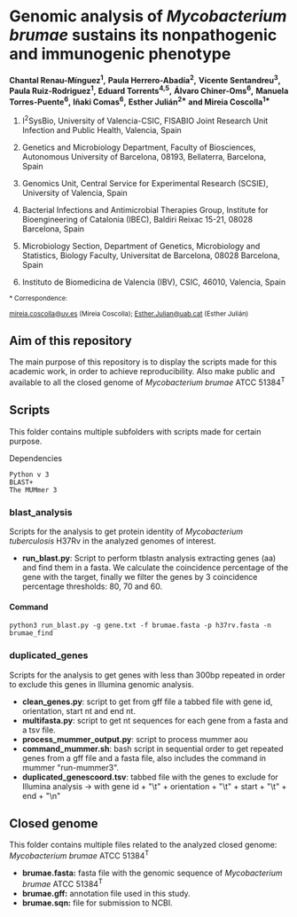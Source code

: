 # Genomic analysis of _Mycobacterium brumae_ sustains its nonpathogenic and immunogenic phenotype  
__Chantal Renau-Mínguez<sup>1</sup>,__ 
__Paula Herrero-Abadía<sup>2</sup>,__ 
__Vicente Sentandreu<sup>3</sup>,__ 
__Paula Ruiz-Rodriguez<sup>1</sup>,__ 
__Eduard Torrents<sup>4,5</sup>,__ 
__Álvaro Chiner-Oms<sup>6</sup>,__ 
__Manuela Torres-Puente<sup>6</sup>,__ 
__Iñaki Comas<sup>6</sup>,__ 
__Esther Julián<sup>2*</sup>__
__and Mireia Coscolla<sup>1*</sup>__
<br>
<sub>

1. I<sup>2</sup>SysBio, University of Valencia-CSIC, FISABIO Joint Research Unit Infection and Public Health, Valencia, Spain  

2. Genetics and Microbiology Department, Faculty of Biosciences, Autonomous University of Barcelona, 08193, Bellaterra, Barcelona, Spain 

3. Genomics Unit, Central Service for Experimental Research (SCSIE), University of Valencia, Spain  

4. Bacterial Infections and Antimicrobial Therapies Group, Institute for Bioengineering of Catalonia (IBEC), Baldiri Reixac 15-21, 08028 Barcelona, Spain  

5. Microbiology Section, Department of Genetics, Microbiology and Statistics, Biology Faculty, Universitat de Barcelona, 08028 Barcelona, Spain  

6. Instituto de Biomedicina de Valencia (IBV), CSIC, 46010, Valencia, Spain  </sub>

<sub> * Correspondence:  <sub>

<sub> mireia.coscolla@uv.es (Mireia Coscolla); Esther.Julian@uab.cat (Esther Julián) <sub>

## Aim of  this repository
The main purpose of this repository is to display the scripts made for this academic work, in order to achieve reproducibility. Also  make public and available to all the closed genome of *Mycobacterium brumae* ATCC 51384<sup>T</sup>  

## Scripts
This folder contains multiple subfolders with scripts made for certain purpose.

Dependencies  

```
Python v 3
BLAST+
The MUMmer 3 
```

### blast_analysis  
Scripts for the analysis to get protein identity of *Mycobacterium tuberculosis* H37Rv in the analyzed genomes of interest. 
- __run_blast.py__: Script to perform tblastn analysis extracting genes (aa) and find them in a fasta. We calculate the coincidence percentage of the gene with the target, finally we filter the genes by 3 coincidence percentage thresholds: 80, 70 and 60.  

#### Command  
```
python3 run_blast.py -g gene.txt -f brumae.fasta -p h37rv.fasta -n brumae_find
```
### duplicated_genes  
Scripts for the analysis to get genes with less than 300bp repeated in order to exclude this genes in Illumina genomic analysis. 
- __clean_genes.py__: script to get from gff file a tabbed file with gene id, orientation, start nt and end nt.
- __multifasta.py__: script to get nt sequences for each gene from a fasta and a tsv file.  
- __process_mummer_output.py__: script to process mummer aou
- __command_mummer.sh__: bash script in sequential order to get repeated genes from a gff file and a fasta file, also includes the command in mummer "run-mummer3".
- __duplicated_genescoord.tsv__: tabbed file with the genes to exclude for Illumina analysis -> with gene id + "\t" + orientation + "\t" + start + "\t" + end + "\n"

## Closed genome
This folder contains multiple files related to the analyzed closed genome: *Mycobacterium brumae* ATCC 51384<sup>T</sup>  

- __brumae.fasta:__ fasta file with the genomic sequence of *Mycobacterium brumae* ATCC 51384<sup>T</sup>  
- __brumae.gff:__ annotation file used in this study.  
- __brumae.sqn:__ file for submission to NCBI.  